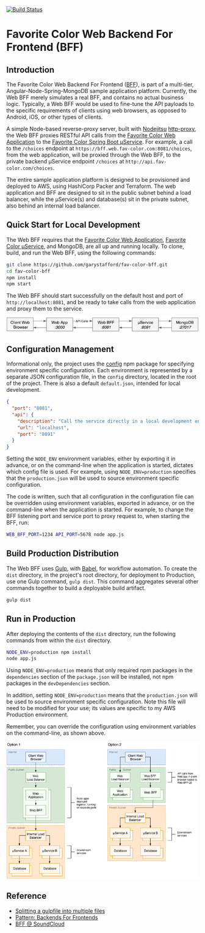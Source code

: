 [![Build Status](https://travis-ci.org/garystafford/fav-color-bff.svg?branch=master)](https://travis-ci.org/garystafford/fav-color-bff)

# Favorite Color Web Backend For Frontend (BFF)

## Introduction

The Favorite Color Web Backend For Frontend ([BFF](http://samnewman.io/patterns/architectural/bff/)), is part of a multi-tier, Angular-Node-Spring-MongoDB sample application platform. Currently, the Web BFF merely simulates a real BFF, and contains no actual business logic. Typically, a Web BFF would be used to fine-tune the API payloads to the specific requirements of clients using web browsers, as opposed to Android, iOS, or other types of clients.

A simple Node-based reverse-proxy server, built with [Nodejitsu](https://nodejitsu.com/) [http-proxy](https://www.npmjs.com/package/http-proxy), the Web BFF proxies RESTful API calls from the [Favorite Color Web Application](https://github.com/garystafford/fav-color-ngweb) to the [Favorite Color Spring Boot μService](https://github.com/garystafford/fav-color-service). For example, a call to the `/choices` endpoint at `https://bff.web.fav-color.com:8081/choices`, from the web application, will be proxied through the Web BFF, to the private backend μService endpoint `/choices` at `http://api.fav-color.com/choices`.

The entire sample application platform is designed to be provisioned and deployed to AWS, using HashiCorp Packer and Terraform. The web application and BFF are designed to sit in the public subnet behind a load balancer, while the μService(s) and database(s) sit in the private subnet, also behind an internal load balancer.

## Quick Start for Local Development

The Web BFF requires that the [Favorite Color Web Application](https://github.com/garystafford/fav-color-ngweb), [Favorite Color μService](https://github.com/garystafford/fav-color-service), and MongoDB, are all up and running locally. To clone, build, and run the Web BFF, using the following commands:

```bash
git clone https://github.com/garystafford/fav-color-bff.git
cd fav-color-bff
npm install
npm start
```

The Web BFF should start successfully on the default host and port of `http://localhost:8081`, and be ready to take calls from the web application and proxy them to the service.

![Local Architecture](local-bff.png)

## Configuration Management

Informational only, the project uses the [config](https://www.npmjs.com/package/config) npm package for specifying environment specific configuration. Each environment is represented by a separate JSON configuration file, in the `config` directory, located in the root of the project. There is also a default `default.json`, intended for local development.

```json
{
  "port": "8081",
  "api": {
    "description": "Call the service directly in a local development environment",
    "url": "localhost",
    "port": "8091"
  }
}
```

Setting the `NODE_ENV` environment variables, either by exporting it in advance, or on the command-line when the application is started, dictates which config file is used. For example, using `NODE_ENV=production` specifies that the `production.json` will be used to source environment specific configuration.

The code is written, such that all configuration in the configuration file can be overridden using environment variables, exported in advance, or on the command-line when the application is started. For example, to change the BFF listening port and service port to proxy request to, when starting the BFF, run:

```bash
WEB_BFF_PORT=1234 API_PORT=5678 node app.js
```

## Build Production Distribution

The Web BFF uses [Gulp](http://gulpjs.com/), with [Babel](https://www.npmjs.com/package/gulp-babel), for workflow automation. To create the `dist` directory, in the project's root directory, for deployment to Production, use one Gulp command, `gulp dist`. This command aggregates several other commands together to build a deployable build artifact.

```bash
gulp dist
```

## Run in Production

After deploying the contents of the `dist` directory, run the following commands from within the `dist` directory.

```bash
NODE_ENV=production npm install
node app.js
```

Using `NODE_ENV=production` means that only required npm packages in the `dependencies` section of the `package.json` will be installed, not npm packages in the `devDependencies` section.

In addition, setting `NODE_ENV=production` means that the `production.json` will be used to source environment specific configuration. Note this file will need to be modified for your use; its values are specific to my AWS Production environment.

Remember, you can override the configuration using environment variables on the command-line, as shown above.

![Platform Architecture](platform-architecture.png)

## Reference

- [Splitting a gulpfile into multiple files](http://macr.ae/article/splitting-gulpfile-multiple-files.html)
- [Pattern: Backends For Frontends](http://samnewman.io/patterns/architectural/bff/)
- [BFF @ SoundCloud](https://www.thoughtworks.com/insights/blog/bff-soundcloud)
